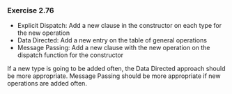 ### Exercise 2.76
- Explicit Dispatch: Add a new clause in the constructor on each type for the new operation
- Data Directed: Add a new entry on the table of general operations
- Message Passing: Add a new clause with the new operation on the dispatch function for the constructor

If a new type is going to be added often, the Data Directed approach should be more appropriate. Message Passing should be more appropriate if new operations are added often.
